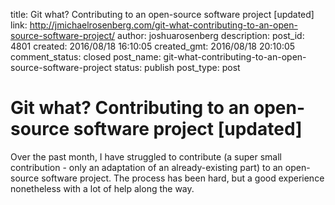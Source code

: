 title: Git what? Contributing to an open-source software project [updated]
link: http://jmichaelrosenberg.com/git-what-contributing-to-an-open-source-software-project/
author: joshuarosenberg
description: 
post_id: 4801
created: 2016/08/18 16:10:05
created_gmt: 2016/08/18 20:10:05
comment_status: closed
post_name: git-what-contributing-to-an-open-source-software-project
status: publish
post_type: post

# Git what? Contributing to an open-source software project [updated]

Over the past month, I have struggled to contribute (a super small contribution - only an adaptation of an already-existing part) to an open-source software project. The process has been hard, but a good experience nonetheless with a lot of help along the way.